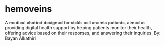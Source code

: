 # hemoveins
A medical chatbot designed for sickle cell anemia patients, aimed at providing digital health support by helping patients monitor their health, offering advice based on their responses, and answering their inquiries.
By: Bayan Alkathiri
